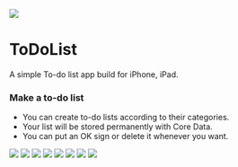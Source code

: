 
![](https://user-images.githubusercontent.com/65500826/151015316-a95a4fed-ea6d-4d41-b535-c4d6bdf74b57.png)

# ToDoList

A simple To-do list app build for iPhone, iPad.

### Make a to-do list

- You can create to-do lists according to their categories.
- Your list will be stored permanently with Core Data.
- You can put an OK sign or delete it whenever you want.



![](https://user-images.githubusercontent.com/65500826/151014152-d7d83260-f958-4c4f-87a5-f99530cdaee1.png)
![](https://user-images.githubusercontent.com/65500826/151014209-f9ef4754-cfc8-4ce3-af4e-ad273cee9dd7.png)
![](https://user-images.githubusercontent.com/65500826/151014270-e62ab65a-5c1c-4e12-8958-7f34f78117ff.png)
![](https://user-images.githubusercontent.com/65500826/151014332-b289336a-9f4f-44f6-8ce4-9069fd07a1e5.png)
![](https://user-images.githubusercontent.com/65500826/151014390-b7f51606-35ea-41c0-87b5-a545a87acd60.png)
![](https://user-images.githubusercontent.com/65500826/151014459-57bcb747-e5ca-454f-9803-d11205cd6cfa.png)
![](https://user-images.githubusercontent.com/65500826/151014499-8e51bda2-6356-46b8-9934-30d85740ff62.png)
![](https://user-images.githubusercontent.com/65500826/151014561-a1c9c19a-1e39-4849-b433-f42d20ebc152.png)
